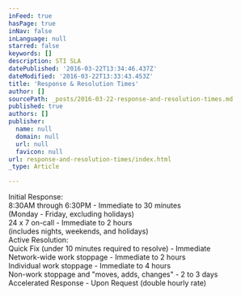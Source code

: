 ```yaml
---
inFeed: true
hasPage: true
inNav: false
inLanguage: null
starred: false
keywords: []
description: STI SLA
datePublished: '2016-03-22T13:34:46.437Z'
dateModified: '2016-03-22T13:33:43.453Z'
title: 'Response & Resolution Times'
author: []
sourcePath: _posts/2016-03-22-response-and-resolution-times.md
published: true
authors: []
publisher:
  name: null
  domain: null
  url: null
  favicon: null
url: response-and-resolution-times/index.html
_type: Article

---
```

Initial Response:  
8:30AM through 6:30PM - Immediate to 30 minutes  
(Monday - Friday, excluding holidays)  
24 x 7 on-call - Immediate to 2 hours  
(includes nights, weekends, and holidays)  
Active Resolution:  
Quick Fix (under 10 minutes required to resolve) - Immediate  
Network-wide work stoppage - Immediate to 2 hours  
Individual work stoppage - Immediate to 4 hours  
Non-work stoppage and "moves, adds, changes" - 2 to 3 days  
Accelerated Response - Upon Request (double hourly rate)